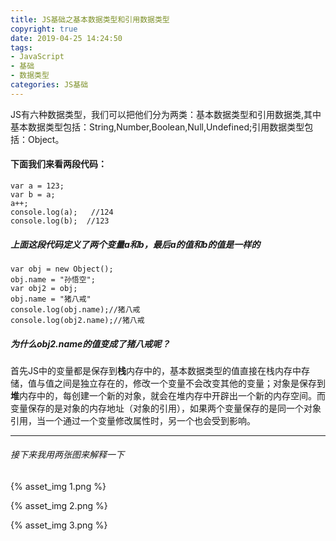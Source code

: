 ```yaml
---
title: JS基础之基本数据类型和引用数据类型
copyright: true
date: 2019-04-25 14:24:50
tags: 
- JavaScript
- 基础
- 数据类型
categories: JS基础
---
```


 JS有六种数据类型，我们可以把他们分为两类：基本数据类型和引用数据类,其中基本数据类型包括：String,Number,Boolean,Null,Undefined;引用数据类型包括：Object。

#### 下面我们来看两段代码：

```     
var a = 123;
var b = a;
a++;
console.log(a);   //124
console.log(b);  //123
```

<!--more-->

##### 上面这段代码定义了两个变量a和b，最后a的值和b的值是一样的

```
var obj = new Object();
obj.name = "孙悟空";
var obj2 = obj;
obj.name = "猪八戒"
console.log(obj.name);//猪八戒
console.log(obj2.name);//猪八戒
```

##### 为什么obj2.name的值变成了猪八戒呢？

首先JS中的变量都是保存到**栈**内存中的，基本数据类型的值直接在栈内存中存储，值与值之间是独立存在的，修改一个变量不会改变其他的变量；对象是保存到**堆**内存中的，每创建一个新的对象，就会在堆内存中开辟出一个新的内存空间。而变量保存的是对象的内存地址（对象的引用），如果两个变量保存的是同一个对象引用，当一个通过一个变量修改属性时，另一个也会受到影响。

---

###### 接下来我用两张图来解释一下

{% asset_img 1.png  %}

{% asset_img 2.png  %}

{% asset_img 3.png  %}




